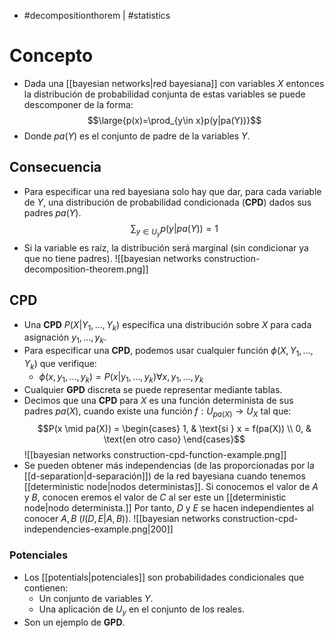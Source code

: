 - #decompositionthorem | #statistics 

# Concepto
- Dada una [[bayesian networks|red bayesiana]] con variables $X$ entonces la distribución de probabilidad conjunta de estas variables se puede descomponer de la forma:
$$\large{p(x)=\prod_{y\in x}p(y|pa(Y))}$$
- Donde $pa(Y)$ es el conjunto de padre de la variables $Y$.
## Consecuencia
- Para especificar una red bayesiana solo hay que dar, para cada variable de $Y$, una distribución de probabilidad condicionada (**CPD**) dados sus padres $pa(Y)$.
$$\sum_{y\in U_{y}}p(y|pa(Y))=1$$
- Si la variable es raíz, la distribución será marginal (sin condicionar ya que no tiene padres).
![[bayesian networks construction-decomposition-theorem.png]]
## CPD
- Una **CPD** $P(X|Y_{1},...,Y_{k})$ especifica una distribución sobre $X$ para cada asignación $y_{1},...,y_{k}$.
- Para especificar una **CPD**, podemos usar cualquier función $\phi(X, Y_{1},...,Y_{k})$ que verifique: 
	- $\phi(x,y_{1},...,y_{k})=P(x|y_{1},...,y_{k})\forall x,y_{1},...,y_{k}$
- Cualquier **GPD** discreta se puede representar mediante tablas.
- Decimos que una **CPD** para $X$ es una función determinista de sus padres $pa(X)$, cuando existe una función $f:U_{pa(X)}\rightarrow U_{X}$ tal que:
$$P(x \mid pa(X)) = \begin{cases} 
1, & \text{si } x = f(pa(X)) \\
0, & \text{en otro caso}
\end{cases}$$
![[bayesian networks construction-cpd-function-example.png]]
- Se pueden obtener más independencias (de las proporcionadas por la [[d-separation|d-separación]]) de la red bayesiana cuando tenemos [[deterministic node|nodos deterministas]]. Si conocemos el valor de $A$ y $B$, conocen eremos el valor de $C$ al ser este un [[deterministic node|nodo determinista.]] Por tanto, $D$ y $E$ se hacen independientes al conocer $A,B$ ($I(D,E|A,B)$).
![[bayesian networks construction-cpd-independencies-example.png|200]]
### Potenciales
- Los [[potentials|potenciales]] son probabilidades condicionales que contienen:
	- Un conjunto de variables $Y$.
	- Una aplicación de $U_{y}$ en el conjunto de los reales.
- Son un ejemplo de **GPD**.